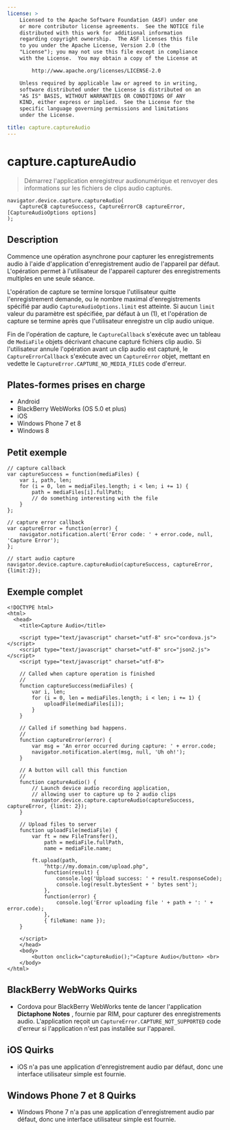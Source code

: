 ```yaml
---
license: >
    Licensed to the Apache Software Foundation (ASF) under one
    or more contributor license agreements.  See the NOTICE file
    distributed with this work for additional information
    regarding copyright ownership.  The ASF licenses this file
    to you under the Apache License, Version 2.0 (the
    "License"); you may not use this file except in compliance
    with the License.  You may obtain a copy of the License at

        http://www.apache.org/licenses/LICENSE-2.0

    Unless required by applicable law or agreed to in writing,
    software distributed under the License is distributed on an
    "AS IS" BASIS, WITHOUT WARRANTIES OR CONDITIONS OF ANY
    KIND, either express or implied.  See the License for the
    specific language governing permissions and limitations
    under the License.

title: capture.captureAudio
---
```


# capture.captureAudio

> Démarrez l'application enregistreur audionumérique et renvoyer des informations sur les fichiers de clips audio capturés.

    navigator.device.capture.captureAudio(
        CaptureCB captureSuccess, CaptureErrorCB captureError,  [CaptureAudioOptions options]
    );
    

## Description

Commence une opération asynchrone pour capturer les enregistrements audio à l'aide d'application d'enregistrement audio de l'appareil par défaut. L'opération permet à l'utilisateur de l'appareil capturer des enregistrements multiples en une seule séance.

L'opération de capture se termine lorsque l'utilisateur quitte l'enregistrement demande, ou le nombre maximal d'enregistrements spécifié par audio `CaptureAudioOptions.limit` est atteinte. Si aucun `limit` valeur du paramètre est spécifiée, par défaut à un (1), et l'opération de capture se termine après que l'utilisateur enregistre un clip audio unique.

Fin de l'opération de capture, le `CaptureCallback` s'exécute avec un tableau de `MediaFile` objets décrivant chacune capturé fichiers clip audio. Si l'utilisateur annule l'opération avant un clip audio est capturé, le `CaptureErrorCallback` s'exécute avec un `CaptureError` objet, mettant en vedette le `CaptureError.CAPTURE_NO_MEDIA_FILES` code d'erreur.

## Plates-formes prises en charge

*   Android
*   BlackBerry WebWorks (OS 5.0 et plus)
*   iOS
*   Windows Phone 7 et 8
*   Windows 8

## Petit exemple

    // capture callback
    var captureSuccess = function(mediaFiles) {
        var i, path, len;
        for (i = 0, len = mediaFiles.length; i < len; i += 1) {
            path = mediaFiles[i].fullPath;
            // do something interesting with the file
        }
    };
    
    // capture error callback
    var captureError = function(error) {
        navigator.notification.alert('Error code: ' + error.code, null, 'Capture Error');
    };
    
    // start audio capture
    navigator.device.capture.captureAudio(captureSuccess, captureError, {limit:2});
    

## Exemple complet

    <!DOCTYPE html>
    <html>
      <head>
        <title>Capture Audio</title>
    
        <script type="text/javascript" charset="utf-8" src="cordova.js"></script>
        <script type="text/javascript" charset="utf-8" src="json2.js"></script>
        <script type="text/javascript" charset="utf-8">
    
        // Called when capture operation is finished
        //
        function captureSuccess(mediaFiles) {
            var i, len;
            for (i = 0, len = mediaFiles.length; i < len; i += 1) {
                uploadFile(mediaFiles[i]);
            }
        }
    
        // Called if something bad happens.
        //
        function captureError(error) {
            var msg = 'An error occurred during capture: ' + error.code;
            navigator.notification.alert(msg, null, 'Uh oh!');
        }
    
        // A button will call this function
        //
        function captureAudio() {
            // Launch device audio recording application,
            // allowing user to capture up to 2 audio clips
            navigator.device.capture.captureAudio(captureSuccess, captureError, {limit: 2});
        }
    
        // Upload files to server
        function uploadFile(mediaFile) {
            var ft = new FileTransfer(),
                path = mediaFile.fullPath,
                name = mediaFile.name;
    
            ft.upload(path,
                "http://my.domain.com/upload.php",
                function(result) {
                    console.log('Upload success: ' + result.responseCode);
                    console.log(result.bytesSent + ' bytes sent');
                },
                function(error) {
                    console.log('Error uploading file ' + path + ': ' + error.code);
                },
                { fileName: name });
        }
    
        </script>
        </head>
        <body>
            <button onclick="captureAudio();">Capture Audio</button> <br>
        </body>
    </html>
    

## BlackBerry WebWorks Quirks

*   Cordova pour BlackBerry WebWorks tente de lancer l'application **Dictaphone Notes** , fournie par RIM, pour capturer des enregistrements audio. L'application reçoit un `CaptureError.CAPTURE_NOT_SUPPORTED` code d'erreur si l'application n'est pas installée sur l'appareil.

## iOS Quirks

*   iOS n'a pas une application d'enregistrement audio par défaut, donc une interface utilisateur simple est fournie.

## Windows Phone 7 et 8 Quirks

*   Windows Phone 7 n'a pas une application d'enregistrement audio par défaut, donc une interface utilisateur simple est fournie.